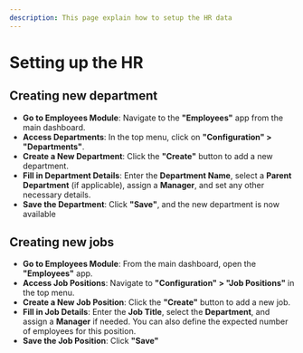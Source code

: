 ```yaml
---
description: This page explain how to setup the HR data
---
```


# Setting up the HR

## Creating new department

* **Go to Employees Module**: Navigate to the **"Employees"** app from the main dashboard.
* **Access Departments**: In the top menu, click on **"Configuration" > "Departments"**.
* **Create a New Department**: Click the **"Create"** button to add a new department.
* **Fill in Department Details**: Enter the **Department Name**, select a **Parent Department** (if applicable), assign a **Manager**, and set any other necessary details.
* **Save the Department**: Click **"Save"**, and the new department is now available

## Creating new jobs&#x20;

* **Go to Employees Module**: From the main dashboard, open the **"Employees"** app.
* **Access Job Positions**: Navigate to **"Configuration" > "Job Positions"** in the top menu.
* **Create a New Job Position**: Click the **"Create"** button to add a new job.
* **Fill in Job Details**: Enter the **Job Title**, select the **Department**, and assign a **Manager** if needed. You can also define the expected number of employees for this position.
* **Save the Job Position**: Click **"Save"**





